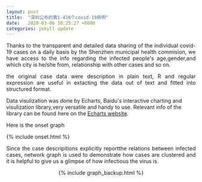 ```yaml
---
layout: post
title:  "深圳公布的第1-416个covid-19病例"
date:   2020-03-06 10:25:27 +0800
categories: jekyll update
---
```

<p style="text-align:justify; text-justify:inter-ideograph;">
Thanks to the transparent and detailed data sharing of the individual covid-19 cases on a daily basis by the Shenzhen municipal health commision, we have access to the info regarding the infected people's age,gender,and which city is he/she from, relationship with other cases and so on.   
 </p>

<p style="text-align:justify; text-justify:inter-ideograph;">
the original case data were description in plain text, R and regular expression are useful in extacting the data out of text and fitted into structured format. 

Data visulization was done by Echarts, Baidu's interactive charting and visulization library,very versatile and handy to use. Relevant info of the library can be found here on the <a href="https://www.echartsjs.com/zh/index.html">Echarts website</a>.  
</p>


Here is the onset graph

{% include onset.html %}

<p style="text-align:justify; text-justify:inter-ideograph;"> 
Since the case descripitions explicitly reportthe relations between infected cases, network graph is used to demonstrate how cases are clustered and it is helpful to give us a glimpse of how infectious the virus is.
</p>

<center>
{% include graph_backup.html %}
</center>
  



